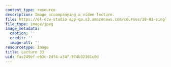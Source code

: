 ```yaml
---
content_type: resource
description: Image accompanying a video lecture.
file: https://ol-ocw-studio-app-qa.s3.amazonaws.com/courses/18-01-single-variable-calculus-fall-2006/fac249efe63c2df4a34f574b32161c0d_lec33.jpg
file_type: image/jpeg
image_metadata:
  caption: ''
  credit: ''
  image-alt: ''
resourcetype: Image
title: Lecture 33
uid: fac249ef-e63c-2df4-a34f-574b32161c0d
---
```

